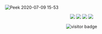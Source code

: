

<!--
**aditya-beri/aditya-beri** is a ✨ _special_ ✨ repository because its `README.md` (this file) appears on your GitHub profile.-->
![Peek 2020-07-09 15-53](https://user-images.githubusercontent.com/7910856/87048834-84abea80-c1fc-11ea-9342-27b96a046ba4.gif)

<p align="center">
<a href= "https://blog.mphomphego.co.za/"><img src="https://img.icons8.com/material-outlined/26/000000/ball-point-pen.png"/></a>
<a href= "https://www.linkedin.com/in/aditya-beri-a04386191/"><img src="https://img.icons8.com/material-outlined/30/000000/linkedin.png"/></a>
<a href= "https://medium.com/@beriaditya20"><img src="https://img.icons8.com/windows/32/000000/medium.png"/></a>
<a href= "https://twitter.com/Adityaberi8"><img src="https://img.icons8.com/material-outlined/30/000000/twitter.png"/></a>
</p>

<p  align="center">

  <img src="https://visitor-badge.glitch.me/badge?page_id=mmphego.mmphego" alt="visitor badge"/>
</p>
             


